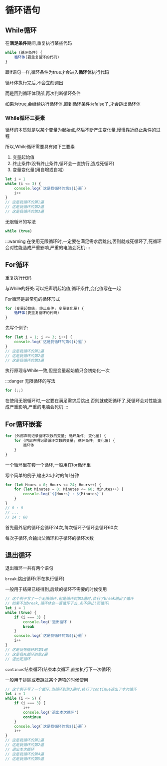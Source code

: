# 循环语句

## While循环

在**满足条件**期间,重复执行某些代码

```js
while (循环条件) {
    循环体(要重复循环的代码)
}
```

跟If语句一样,循环条件为true才会进入**循环体**执行代码

循环体执行完后,不会立刻调出

而是回到循环体顶部,再次判断循环条件

如果为true,会继续执行循环体,直到循环条件为false了,才会跳出循环体

### While循环三要素

循环的本质就是以某个变量为起始点,然后不断产生变化量,慢慢靠近终止条件的过程

所以,While循环需要具有如下三要素

1. 变量起始值
2. 终止条件(没有终止条件,循环会一直执行,造成死循环)
3. 变量变化量(用自增或自减)

```js
let i = 1
while (i <= 3) {
    console.log(`这是我循环的第${i}遍`)
    i++
}
// 这是我循环的第1遍
// 这是我循环的第2遍
// 这是我循环的第3遍
```

无限循环的写法

```js
while (true)
```

:::warning
在使用无限循环时,一定要在满足需求后跳出,否则就成死循环了,死循环会对性能造成严重影响,严重的电脑会死机
:::

## For循环

重复执行代码

与While的好处:可以把声明起始值,循环条件,变化值写在一起

For循环是最常见的循环形式

```js
for (变量起始值; 终止条件; 变量变化量) {
    循环体(要重复循环的代码)
}
```

先写个例子:

```js
for (let i = 1; i <= 3; i++) {
    console.log(`这是我循环的第${i}遍`)
}
// 这是我循环的第1遍
// 这是我循环的第2遍
// 这是我循环的第3遍
```

执行原理与While一致,但是变量起始值只会初始化一次

:::danger
无限循环的写法

```js
for (;;)
```

在使用无限循环时,一定要在满足需求后跳出,否则就成死循环了,死循环会对性能造成严重影响,严重的电脑会死机
:::

## For循环嵌套

```js
for (外部声明记录循环次数的变量; 循环条件; 变化值) {
    for (内部声明记录循环次数的变量; 循环条件; 变化值) {
        循环体
    }
}
```

一个循环里在套一个循环,一般用在for循环里

写个简单的例子,输出24小时的每1分钟

```js
for (let Hours = 0; Hours <= 24; Hours++) {
    for (let Minutes = 0; Minutes <= 60; Minutes++) {
        console.log(`${Hours} : ${Minutes}`)
    }
}
// 0 : 0
// ...
// 24 : 60
```

首先最外层的循环会循环24次,每次循环子循环会循环60次

每次子循环,会输出父循环和子循环的循环次数

## 退出循环

退出循环一共有两个语句

`break`:跳出循环(不在执行循环)

一般用于结果已经得到,后续的循环不需要的时候使用

```js
// 这个例子写了一个无限循环,但是循环到第3遍时,执行了break跳出了循环
// 如果不加break,循环体会一直循环下去,永不停止(死循环)
let i = 1
while (true) {
    if (i === 3) {
        console.log('退出循环')
        break
    }
    console.log(`这是我循环的第${i}遍`)
    i++
}
// 这是我死循环的第1遍
// 这是我死循环的第2遍
// 退出死循环
```

`continue`:结束循环(结束本次循环,直接执行下一次循环)

一般用于排除或者跳过某个选项的时候使用

```js
// 这个例子写了一个循环,当循环到第3遍时,执行了continue退出了本次循环
let i = 1
while (i <= 5) {
    if (i === 3) {
        i++
        console.log('退出本次循环')
        continue
    }
    console.log(`这是我循环的第${i}遍`)
    i++
}
// 这是我循环的第1遍
// 这是我循环的第2遍
// 退出本次循环
// 这是我循环的第4遍
// 这是我循环的第5遍
```
